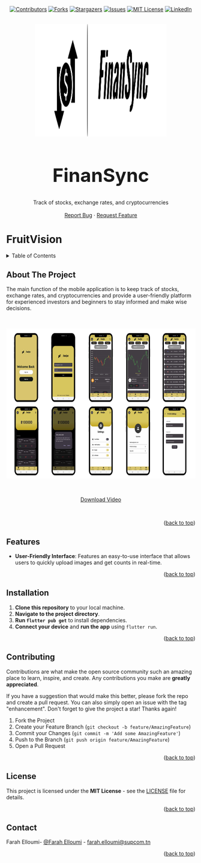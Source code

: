 <a name="readme-top"></a>
<div align="center">

[![Contributors][contributors-shield]][contributors-url]
[![Forks][forks-shield]][forks-url]
[![Stargazers][stars-shield]][stars-url]
[![Issues][issues-shield]][issues-url]
[![MIT License][license-shield]][license-url]
[![LinkedIn][linkedin-shield]][linkedin-url]
</div>


<!-- PROJECT LOGO --> 
<br />
<div align="center">
  <a href="https://github.com/faraheloumi/FinanSync">
    <img src="assets/FinanSync-logos_transparent.svg" alt="Logo" width="350" height="300">
  </a>
    <h1 style="font-size:50px">FinanSync
    </h1>
  <p align="center">
    Track of stocks, exchange rates, and cryptocurrencies
    <br />
    <br />
    <a href="https://github.com/faraheloumi/FinanSync/issues/new?labels=bug&template=bug-report---.md">Report Bug</a>
    ·
    <a href="https://github.com/faraheloumi/FinanSync/issues/new?labels=enhancement&template=feature-request---.md">Request Feature</a>
  </p>
</div>


# FruitVision
<!-- TABLE OF CONTENTS -->
<details>
  <summary>Table of Contents</summary>
  <ol>
    <li><a href="#about-the-project">About The Project</a></li>
    <li><a href="#features">Features</a></li>
    <li><a href="#installation">Installation</a></li>
    <li><a href="#contributing">Contributing</a></li>
    <li><a href="#license">License</a></li>
    <li><a href="#contact">Contact</a></li>
  </ol>
</details>



## About The Project

The main function of the mobile application is to keep track of stocks, exchange rates, and cryptocurrencies and provide a user-friendly platform for experienced investors and beginners to stay informed and make wise decisions.

<br/>

<p align="center">
  <img src="https://github.com/faraheloumi/FinanSync/blob/master/assets/demo.png" alt="pic3" height="400">
</p>

<br/>

<p align="center">
  <a href="https://github.com/faraheloumi/FinanSync/blob/master/assets/WhatsApp%20Video%202024-01-08%20at%2010.02.03.mp4" download>Download Video</a>
</p>

<br/>

<p align="right">(<a href="#readme-top">back to top</a>)</p>


## Features
- **User-Friendly Interface**: Features an easy-to-use interface that allows users to quickly upload images and get counts in real-time.
<p align="right">(<a href="#readme-top">back to top</a>)</p>

## Installation

1. **Clone this repository** to your local machine.
2. **Navigate to the project directory**.
3. **Run `flutter pub get`** to install dependencies.
4. **Connect your device** and **run the app** using `flutter run`.
<p align="right">(<a href="#readme-top">back to top</a>)</p>

## Contributing

Contributions are what make the open source community such an amazing place to learn, inspire, and create. Any contributions you make are **greatly appreciated**.

If you have a suggestion that would make this better, please fork the repo and create a pull request. You can also simply open an issue with the tag "enhancement".
Don't forget to give the project a star! Thanks again!

1. Fork the Project
2. Create your Feature Branch (`git checkout -b feature/AmazingFeature`)
3. Commit your Changes (`git commit -m 'Add some AmazingFeature'`)
4. Push to the Branch (`git push origin feature/AmazingFeature`)
5. Open a Pull Request
<p align="right">(<a href="#readme-top">back to top</a>)</p>

## License

This project is licensed under the **MIT License** - see the [LICENSE](LICENSE) file for details.
<p align="right">(<a href="#readme-top">back to top</a>)</p>

<!-- CONTACT -->

## Contact

Farah Elloumi- [@Farah Elloumi][linkedin-url] - farah.elloumi@supcom.tn <br/>
<p align="right">(<a href="#readme-top">back to top</a>)</p>

<!-- MARKDOWN LINKS & IMAGES -->
<!-- https://www.markdownguide.org/basic-syntax/#reference-style-links -->
[contributors-shield]: https://img.shields.io/github/contributors/hibadaoud/FruitVision.svg?style=for-the-badge
[contributors-url]: https://github.com/faraheloumi/FinanSync/graphs/contributors
[forks-shield]: https://img.shields.io/github/forks/hibadaoud/FruitVision.svg?style=for-the-badge
[forks-url]: https://github.com/faraheloumi/FinanSync/network/members
[stars-shield]: https://img.shields.io/github/stars/hibadaoud/FruitVision.svg?style=for-the-badge
[stars-url]: https://github.com/faraheloumi/FinanSync/stargazers
[issues-shield]: https://img.shields.io/github/issues/hibadaoud/FruitVision.svg?style=for-the-badge
[issues-url]:https://github.com/faraheloumi/FinanSync/issues
[license-shield]: https://img.shields.io/github/license/hibadaoud/FruitVision.svg?style=for-the-badge
[license-url]: https://github.com/faraheloumi/FinanSync/LICENSE.txt
[linkedin-shield]: https://img.shields.io/badge/-LinkedIn-black.svg?style=for-the-badge&logo=linkedin&colorB=555
[linkedin-url]: https://www.linkedin.com/in/farah-elloumi-735ab1269/
